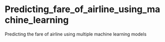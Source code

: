 # Predicting_fare_of_airline_using_machine_learning
Predicting the fare of airline using multiple machine learning models
